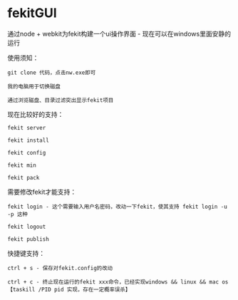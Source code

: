 # fekitGUI

通过node + webkit为fekit构建一个ui操作界面 - 现在可以在windows里面安静的运行

使用须知：
	
	git clone 代码，点击nw.exe即可

	我的电脑用于切换磁盘

	通过浏览磁盘、目录过滤突出显示fekit项目

现在比较好的支持：

	fekit server 
	
	fekit install 
	
	fekit config
	
	fekit min
	
	fekit pack
	

需要修改fekit才能支持：

	fekit login - 这个需要输入用户名密码，改动一下fekit，使其支持 fekit login -u -p 这种
	
	fekit logout
	
	fekit publish

快捷键支持：

	ctrl + s - 保存对fekit.config的改动
	
	ctrl + c - 终止现在运行的fekit xxx命令，已经实现windows && linux && mac os【taskill /PID pid 实现，存在一定概率误杀】
